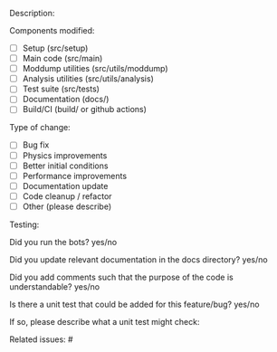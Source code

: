 Description:
<!-- Give a short description of the change-->

Components modified:
<!-- Check all that apply, or delete lines that don't -->
- [ ] Setup (src/setup)
- [ ] Main code (src/main)
- [ ] Moddump utilities (src/utils/moddump)
- [ ] Analysis utilities (src/utils/analysis)
- [ ] Test suite (src/tests)
- [ ] Documentation (docs/)
- [ ] Build/CI (build/ or github actions)

Type of change:
<!-- Check all that apply, or delete lines that don't -->
- [ ] Bug fix
- [ ] Physics improvements
- [ ] Better initial conditions
- [ ] Performance improvements
- [ ] Documentation update
- [ ] Code cleanup / refactor
- [ ] Other (please describe)

Testing:
<!-- Describe how you have tested the change -->

Did you run the bots? yes/no

Did you update relevant documentation in the docs directory? yes/no

Did you add comments such that the purpose of the code is understandable? yes/no

Is there a unit test that could be added for this feature/bug? yes/no

If so, please describe what a unit test might check:
<!--e.g.: a test should check that running phantomsetup on SETUP=disc with ieos=2 successfully creates a dump-->
<!--obviously it is desirable to actually add the test, but at least describing it helps to inform future development-->

<!-- If this PR is related to an issue, please link it here -->
Related issues: #
